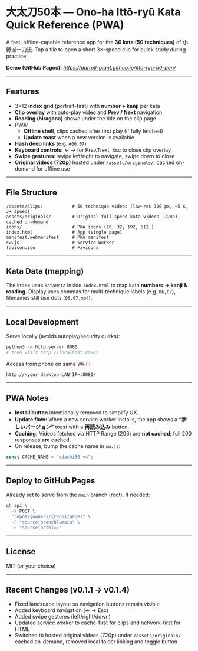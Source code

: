# 大太刀50本 — Ono-ha Ittō-ryū Kata Quick Reference (PWA)

A fast, offline-capable reference app for the **36 kata (50 techniques)** of 小野派一刀流.
Tap a tile to open a short 3×-speed clip for quick study during practice.

**Demo (GitHub Pages):** _<https://darrell-plant.github.io/itto-ryu-50-pon/>_

---

## Features
- 3×12 **index grid** (portrait-first) with **number + kanji** per kata
- **Clip overlay** with auto-play video and **Prev / Next** navigation
- **Reading (hiragana)** shown under the title on the clip page
- PWA:
  - **Offline shell**, clips cached after first play (if fully fetched)
  - **Update toast** when a new version is available
- **Hash deep links** (e.g. `#06.07`)
- **Keyboard controls:** ← → for Prev/Next, Esc to close clip overlay
- **Swipe gestures:** swipe left/right to navigate, swipe down to close
- **Original videos (720p)** hosted under `/assets/originals/`, cached on-demand for offline use

---

## File Structure
```
/assets/clips/           # 50 technique videos (low-res 320 px, ~5 s, 3× speed)
assets/originals/        # Original full-speed kata videos (720p), cached on-demand
icons/                   # PWA icons (16, 32, 192, 512…)
index.html               # App (single page)
manifest.webmanifest     # PWA manifest
sw.js                    # Service Worker
favicon.ico              # Favicons
```

---

## Kata Data (mapping)
The index uses `kataMeta` inside `index.html` to map kata **numbers → kanji & reading**.
Display uses commas for multi-technique labels (e.g. `06,07`), filenames still use dots (`06.07.mp4`).

---

## Local Development
Serve locally (avoids autoplay/security quirks):
```bash
python3 -m http.server 8080
# then visit http://localhost:8080/
```

Access from phone on same Wi-Fi:
```
http://<your-desktop-LAN-IP>:8080/
```

---

## PWA Notes
- **Install button** intentionally removed to simplify UX.
- **Update flow:** When a new service worker installs, the app shows a **“新しいバージョン”** toast with a **再読み込み** button.
- **Caching:** Videos fetched via HTTP Range (206) are **not cached**; full 200 responses **are** cached.
- On release, bump the cache name in `sw.js`:
```js
const CACHE_NAME = "odachi50-v4";
```

---

## Deploy to GitHub Pages
Already set to serve from the `main` branch (root).
If needed:
```bash
gh api \
  -X POST \
  "repos/{owner}/{repo}/pages" \
  -F "source[branch]=main" \
  -F "source[path]=/"
```

---

## License
MIT (or your choice)

---

## Recent Changes (v0.1.1 → v0.1.4)
- Fixed landscape layout so navigation buttons remain visible
- Added keyboard navigation (← → Esc)
- Added swipe gestures (left/right/down)
- Updated service worker to cache-first for clips and network-first for HTML
- Switched to hosted original videos (720p) under `/assets/originals/` cached on-demand, removed local folder linking and toggle button